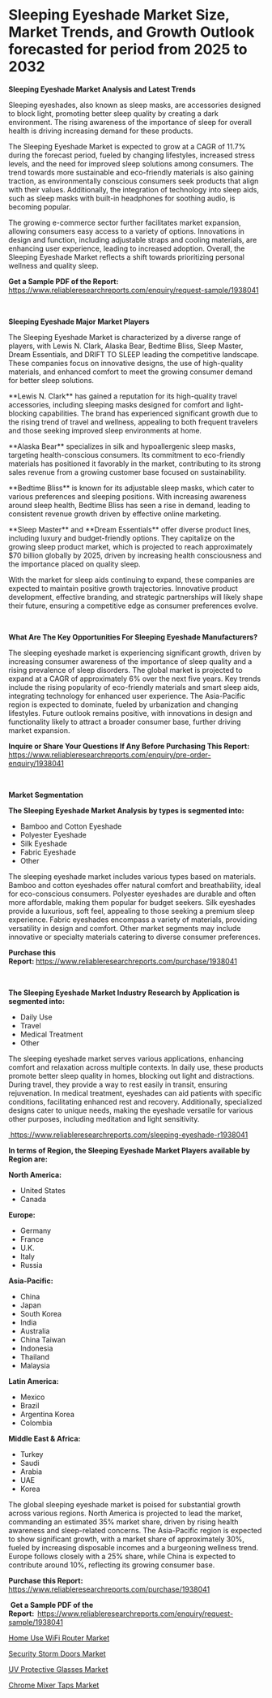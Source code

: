 <p><h1>Sleeping Eyeshade Market Size, Market Trends, and Growth Outlook forecasted for period from 2025 to 2032</h1></p><p><strong>Sleeping Eyeshade Market Analysis and Latest Trends</strong></p>
<p><p>Sleeping eyeshades, also known as sleep masks, are accessories designed to block light, promoting better sleep quality by creating a dark environment. The rising awareness of the importance of sleep for overall health is driving increasing demand for these products. </p><p>The Sleeping Eyeshade Market is expected to grow at a CAGR of 11.7% during the forecast period, fueled by changing lifestyles, increased stress levels, and the need for improved sleep solutions among consumers. The trend towards more sustainable and eco-friendly materials is also gaining traction, as environmentally conscious consumers seek products that align with their values. Additionally, the integration of technology into sleep aids, such as sleep masks with built-in headphones for soothing audio, is becoming popular. </p><p>The growing e-commerce sector further facilitates market expansion, allowing consumers easy access to a variety of options. Innovations in design and function, including adjustable straps and cooling materials, are enhancing user experience, leading to increased adoption. Overall, the Sleeping Eyeshade Market reflects a shift towards prioritizing personal wellness and quality sleep.</p></p>
<p><strong>Get a Sample PDF of the Report:&nbsp;</strong> <a href="https://www.reliableresearchreports.com/enquiry/request-sample/1938041?utm_campaign=37&utm_medium=2&utm_source=Github&utm_content=ia&utm_term=06022025&utm_id=sleeping-eyeshade">https://www.reliableresearchreports.com/enquiry/request-sample/1938041</a></p>
<p>&nbsp;</p>
<p><strong>Sleeping Eyeshade Major Market Players</strong></p>
<p><p>The Sleeping Eyeshade Market is characterized by a diverse range of players, with Lewis N. Clark, Alaska Bear, Bedtime Bliss, Sleep Master, Dream Essentials, and DRIFT TO SLEEP leading the competitive landscape. These companies focus on innovative designs, the use of high-quality materials, and enhanced comfort to meet the growing consumer demand for better sleep solutions.</p><p>**Lewis N. Clark** has gained a reputation for its high-quality travel accessories, including sleeping masks designed for comfort and light-blocking capabilities. The brand has experienced significant growth due to the rising trend of travel and wellness, appealing to both frequent travelers and those seeking improved sleep environments at home.</p><p>**Alaska Bear** specializes in silk and hypoallergenic sleep masks, targeting health-conscious consumers. Its commitment to eco-friendly materials has positioned it favorably in the market, contributing to its strong sales revenue from a growing customer base focused on sustainability.</p><p>**Bedtime Bliss** is known for its adjustable sleep masks, which cater to various preferences and sleeping positions. With increasing awareness around sleep health, Bedtime Bliss has seen a rise in demand, leading to consistent revenue growth driven by effective online marketing.</p><p>**Sleep Master** and **Dream Essentials** offer diverse product lines, including luxury and budget-friendly options. They capitalize on the growing sleep product market, which is projected to reach approximately $70 billion globally by 2025, driven by increasing health consciousness and the importance placed on quality sleep.</p><p>With the market for sleep aids continuing to expand, these companies are expected to maintain positive growth trajectories. Innovative product development, effective branding, and strategic partnerships will likely shape their future, ensuring a competitive edge as consumer preferences evolve.</p></p>
<p>&nbsp;</p>
<p><strong>What Are The Key Opportunities For Sleeping Eyeshade Manufacturers?</strong></p>
<p><p>The sleeping eyeshade market is experiencing significant growth, driven by increasing consumer awareness of the importance of sleep quality and a rising prevalence of sleep disorders. The global market is projected to expand at a CAGR of approximately 6% over the next five years. Key trends include the rising popularity of eco-friendly materials and smart sleep aids, integrating technology for enhanced user experience. The Asia-Pacific region is expected to dominate, fueled by urbanization and changing lifestyles. Future outlook remains positive, with innovations in design and functionality likely to attract a broader consumer base, further driving market expansion.</p></p>
<p><strong>Inquire or Share Your Questions If Any Before Purchasing This Report:</strong> <a href="https://www.reliableresearchreports.com/enquiry/pre-order-enquiry/1938041?utm_campaign=37&utm_medium=2&utm_source=Github&utm_content=ia&utm_term=06022025&utm_id=sleeping-eyeshade">https://www.reliableresearchreports.com/enquiry/pre-order-enquiry/1938041</a></p>
<p>&nbsp;</p>
<p><strong>Market Segmentation</strong></p>
<p><strong>The Sleeping Eyeshade Market Analysis by types is segmented into:</strong></p>
<p><ul><li>Bamboo and Cotton Eyeshade</li><li>Polyester Eyeshade</li><li>Silk Eyeshade</li><li>Fabric Eyeshade</li><li>Other</li></ul></p>
<p><p>The sleeping eyeshade market includes various types based on materials. Bamboo and cotton eyeshades offer natural comfort and breathability, ideal for eco-conscious consumers. Polyester eyeshades are durable and often more affordable, making them popular for budget seekers. Silk eyeshades provide a luxurious, soft feel, appealing to those seeking a premium sleep experience. Fabric eyeshades encompass a variety of materials, providing versatility in design and comfort. Other market segments may include innovative or specialty materials catering to diverse consumer preferences.</p></p>
<p><strong>Purchase this Report:&nbsp;</strong><a href="https://www.reliableresearchreports.com/purchase/1938041?utm_campaign=37&utm_medium=2&utm_source=Github&utm_content=ia&utm_term=06022025&utm_id=sleeping-eyeshade">https://www.reliableresearchreports.com/purchase/1938041</a></p>
<p>&nbsp;</p>
<p><strong>The Sleeping Eyeshade Market Industry Research by Application is segmented into:</strong></p>
<p><ul><li>Daily Use</li><li>Travel</li><li>Medical Treatment</li><li>Other</li></ul></p>
<p><p>The sleeping eyeshade market serves various applications, enhancing comfort and relaxation across multiple contexts. In daily use, these products promote better sleep quality in homes, blocking out light and distractions. During travel, they provide a way to rest easily in transit, ensuring rejuvenation. In medical treatment, eyeshades can aid patients with specific conditions, facilitating enhanced rest and recovery. Additionally, specialized designs cater to unique needs, making the eyeshade versatile for various other purposes, including meditation and light sensitivity.</p></p>
<p><a href="https://www.reliableresearchreports.com/sleeping-eyeshade-r1938041?utm_campaign=37&utm_medium=2&utm_source=Github&utm_content=ia&utm_term=06022025&utm_id=sleeping-eyeshade">&nbsp;https://www.reliableresearchreports.com/sleeping-eyeshade-r1938041</a></p>
<p><strong>In terms of Region, the Sleeping Eyeshade Market Players available by Region are:</strong></p>
<p>
    <p> <strong> North America: </strong>
        <ul>
            <li>United States</li>
            <li>Canada</li>
        </ul>
        </p> 
    <p> <strong> Europe: </strong>
        <ul>
            <li>Germany</li>
            <li>France</li>
            <li>U.K.</li>
            <li>Italy</li>
            <li>Russia</li>
        </ul>
        </p> 
    <p> <strong> Asia-Pacific: </strong>
        <ul>
            <li>China</li>
            <li>Japan</li>
            <li>South Korea</li>
            <li>India</li>
            <li>Australia</li>
            <li>China Taiwan</li>
            <li>Indonesia</li>
            <li>Thailand</li>
            <li>Malaysia</li>
        </ul>
        </p> 
    <p> <strong> Latin America: </strong>
        <ul>
            <li>Mexico</li>
            <li>Brazil</li>
            <li>Argentina Korea</li>
            <li>Colombia</li>
        </ul>
        </p> 
    <p> <strong> Middle East & Africa: </strong>
        <ul>
            <li>Turkey</li>
            <li>Saudi</li>
            <li>Arabia</li>
            <li>UAE</li>
            <li>Korea</li>
        </ul>
    </p>
    </p>
<p><p>The global sleeping eyeshade market is poised for substantial growth across various regions. North America is projected to lead the market, commanding an estimated 35% market share, driven by rising health awareness and sleep-related concerns. The Asia-Pacific region is expected to show significant growth, with a market share of approximately 30%, fueled by increasing disposable incomes and a burgeoning wellness trend. Europe follows closely with a 25% share, while China is expected to contribute around 10%, reflecting its growing consumer base.</p></p>
<p><strong>Purchase this Report: </strong><a href="https://www.reliableresearchreports.com/purchase/1938041?utm_campaign=37&utm_medium=2&utm_source=Github&utm_content=ia&utm_term=06022025&utm_id=sleeping-eyeshade">https://www.reliableresearchreports.com/purchase/1938041</a></p>
<p>&nbsp;<strong>Get a Sample PDF of the Report:&nbsp;&nbsp;</strong><a href="https://www.reliableresearchreports.com/enquiry/request-sample/1938041?utm_campaign=37&utm_medium=2&utm_source=Github&utm_content=ia&utm_term=06022025&utm_id=sleeping-eyeshade">https://www.reliableresearchreports.com/enquiry/request-sample/1938041</a></p>
<p><strong></strong></p>
<p><p><a href="https://github.com/ngozudapshi/Market-Research-Report-List-1/blob/main/home-use-wifi-router-market.md?utm_campaign=37&utm_medium=2&utm_source=Github&utm_content=ia&utm_term=06022025&utm_id=sleeping-eyeshade">Home Use WiFi Router Market</a></p><p><a href="https://github.com/namaqbagels64/Market-Research-Report-List-1/blob/main/security-storm-doors-market.md?utm_campaign=37&utm_medium=2&utm_source=Github&utm_content=ia&utm_term=06022025&utm_id=sleeping-eyeshade">Security Storm Doors Market</a></p><p><a href="https://github.com/wwwkeltoum/Market-Research-Report-List-5/blob/main/uv-protective-glasses-market.md?utm_campaign=37&utm_medium=2&utm_source=Github&utm_content=ia&utm_term=06022025&utm_id=sleeping-eyeshade">UV Protective Glasses Market</a></p><p><a href="https://github.com/scaseiargas/Market-Research-Report-List-1/blob/main/chrome-mixer-taps-market.md?utm_campaign=37&utm_medium=2&utm_source=Github&utm_content=ia&utm_term=06022025&utm_id=sleeping-eyeshade">Chrome Mixer Taps Market</a></p></p>